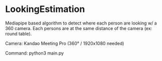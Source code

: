 # LookingEstimation
Mediapipe based algorithm to detect where each person are looking w/ a 360 camera.
Each persons are at the same distance of the camera (ex: round table).

Camera: Kandao Meeting Pro (360° / 1920x1080 needed)

Command: python3 main.py
